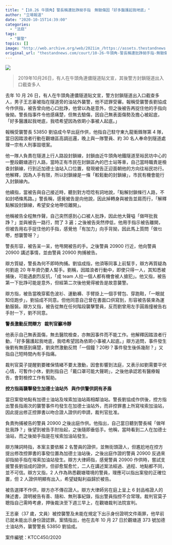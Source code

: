 ```yaml
---
title: "【10.26 牛頭角】警長稱遭批踭拗手指　無驗傷因「好多醫護起我哋底」"
author: "立場報道"
date: "2020-10-15T14:39:00"
categories:
  - "法庭"
tags:
  - "襲警"
topics: []
image: "http://web.archive.org/web/2021im_/https://assets.thestandnews.com/media/photos/Layer201_AOriw.png"
original_url: "thestandnews.com/court/10-26-牛頭角-警長稱遭批踭拗手指-無驗傷因-好多醫護起我哋底"
---
```

![](http://web.archive.org/web/2021im_/https://assets.thestandnews.com/media/photos/Layer201_AOriw.png)
> 2019年10月26日，有人在牛頭角連儂隧道貼文宣，其後警方封鎖隧道出入口截查多人

去年 10 月 26 日，有人在牛頭角連儂隧道貼文宣，警方封鎖隧道出入口截查多人，男子王志豪被指在隧道旁的油站外襲警，他不認罪受審。報稱受襲警長劉協成今作供指，被告曾向他心口批踭，他曾以為是意外，但之後被告再捉住他的手指向後拗。警長指事件令他感痛楚，但無去驗傷，因自己無表面傷勢及擔心被起底，「好多醫護起我哋底，我唔希望因為依啲小事被人起底。」

報稱受襲警長 53850 劉協成今早出庭作供，他指自己駐守東九龍衝鋒隊第 4 隊，當日因踏浪者行動在觀塘區高調巡邏，晚上與一隊警員、約 30 名人奉命到隧道處理一宗有人刑事毀壞案。

他一隊人負責在隧道上行人路設封鎖線，封鎖由近牛頭角地鐵隧道至裕民坊中心的一整段觀塘道行人路，當時正有市民在封鎖區內的巴士站等車，自己當時職責是檢查封鎖線，行到近加德士油站入口位置，發現被告正迎面朝他的方向往裕民坊行。他解釋，因為人手有限，所以封鎖線是一條「較鬆動的封鎖線」，市民有機會能行入封鎖線內。

他續指，當被告與自己接近時，聽到對方唸唸有詞地說，「點解封鎖條行人路，不如封哂條馬路。」警長稱，感覺被告是向他說，因此掉轉身與被告並肩而行，「解釋點解設封鎖線，希望安全地帶佢離開」。

他稱被告全程無作聲，自己突然感到心口被人批踭，因此他大聲嗌「做咩批我踭？」並與被告一路行，問了 3 遍；之後被告突然停低，他用手指示被告離開，但被告用右手捉住他的手指，感覺他「有加力」向手背拗，因此馬上質問「做乜嘢，想襲警呀？」

警長形容，被告呆一呆，他甩開被告的手。之後警員 20900 行近，他向警員 20900 講述事情，並由警員 20900 拘捕被告。

辯方質疑，警長為何不即時拘捕。劉協成指，他須等同事上前幫手，辯方再質疑為何劉逾 20 年年資仍要人幫手。劉稱，因踏浪者行動中，即使只得一人，其知悉被捕後，可能遇劇烈反抗，「成 team 人拉一個人都有機會被人搶犯」。他又指，被告第一下批踭可能是意外，但經第二次後他覺得被告是故意襲警。

辯方指，被告當晚穿藍色波衫、運動褲、手臂掛上一個手臂包、穿跑鞋，「一眼就知佢跑步」，劉協成不同意。但他同意自己曾在書面口供寫到，形容被告裝束為運動服裝。辯方又指，被告從無在任何階段襲擊警員，反而劉曾用左手圓盾撞被告右手肘一下，劉不同意。

**警長激動反問辯方   裁判官籲冷靜**

他表示自己無表面傷，無去醫院檢查，亦無因事件而不能工作。他解釋因踏浪者行動，「好多醫護起我哋底，我唔希望因為依啲小事被人起底。」辯方追問，事件發生後劉有無感到痛楚，劉突然激動反問「一個鐘？20秒？事件發生後係幾耐？」又指自己短時間內有手指痛。

裁判官莫子提醒劉要確保情緒不要太激動，因會影響到法庭，又表示如劉需要平伏心情，可暫作小休，劉則指自己「戴口罩可能大聲啲」，之後他承認若有醫療報告，會對檢控工作有幫助。

**控方指兩襲擊發生加德士油站外   與作供警供詞有矛盾**

當日案發地點有加德士油站及埃索加油站兩相鄰油站。警長劉協成作供後，控方指出警長指兩次的襲警事件均發生在加德士油站外，而非控罪書上所寫埃索加油站，因此提出修正控罪書以吻合證人證供的申請，裁判官批准。

負責拘捕被告的警員 20900 之後出庭作供。他指出，自己當日聽到警長喊「做咩批我踭？」後望到被告手肘抬起，之後隨即垂低手。他稱，當時看到二人在加德士油站，而之後拗手指是在埃索加油站發生。

辯方陳詞時指，本案主要依賴 2 名警員的證供，並無街頭證人，但尷尬地在控方提出修改控罪書的事發位置為加德士油站後，之後出庭作證的警員 20900 反過來卻指拗手指在埃索加油站發生。辯方大律師指，感覺警員 20900 作供時，嘗試支援警長劉協成的證供，但卻愈幫愈忙，二人在講述案法經過、過程、地點都不同，並不可信。辯方又指，2 人作為熟悉觀塘環境的警員，理應可以指出案發的正確位置，但 2 人證供明顯有出入，希望疑點利益歸於被告。

被告選擇不作供，辯方亦不傳召證人。辯方大律師另在庭上呈上 6 封品格證人的陳述書，證明被告有善、隨和、無刑事紀錄，指出警員指控不合常理。裁判官莫子聰指自己需時考慮，押後裁決至下週三早上，在觀塘裁判法院宣判。

王志豪（37 歲，文員）被控襲警及未能在規定下出示身份證明文件兩罪，他早前已就未能出示身份證認罪。案情指出，他在去年 10 月 27 日於觀塘道 373 號加德士油站外，襲警警長 53850 劉協成。

案件編號：KTCC450/2020